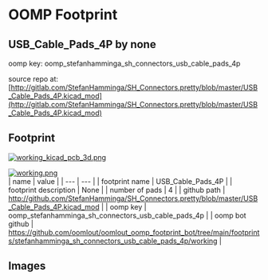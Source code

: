 # OOMP Footprint  
## USB_Cable_Pads_4P  by none  
  
oomp key: oomp_stefanhamminga_sh_connectors_usb_cable_pads_4p  
  
source repo at: [http://gitlab.com/StefanHamminga/SH_Connectors.pretty/blob/master/USB_Cable_Pads_4P.kicad_mod](http://gitlab.com/StefanHamminga/SH_Connectors.pretty/blob/master/USB_Cable_Pads_4P.kicad_mod)  
## Footprint  
  
[![working_kicad_pcb_3d.png](working_kicad_pcb_3d_600.png)](working_kicad_pcb_3d.png)  
  
[![working.png](working_600.png)](working.png)  
| name | value | 
| --- | --- | 
| footprint name | USB_Cable_Pads_4P | 
| footprint description | None | 
| number of pads | 4 | 
| github path | http://github.com/StefanHamminga/SH_Connectors.pretty/blob/master/USB_Cable_Pads_4P.kicad_mod | 
| oomp key | oomp_stefanhamminga_sh_connectors_usb_cable_pads_4p | 
| oomp bot github | https://github.com/oomlout/oomlout_oomp_footprint_bot/tree/main/footprints/stefanhamminga_sh_connectors_usb_cable_pads_4p/working | 
## Images  

